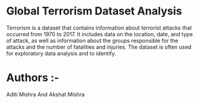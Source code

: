 # Global Terrorism Dataset Analysis
Terrorism is a dataset that contains information about terrorist attacks that occurred from 1970 to 2017. It includes data on the location, date, and type of attack, as well as information about the groups responsible for the attacks and the number of fatalities and injuries. The dataset is often used for exploratory data analysis and to identify.
# Authors :-
Aditi Mishra And Akshat Mishra
